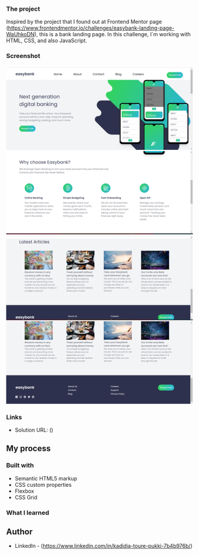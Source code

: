 ### The project

Inspired by the project that I found out at Frontend Mentor page (https://www.frontendmentor.io/challenges/easybank-landing-page-WaUhkoDN), this is a bank landing page. In this challenge, I´m working with HTML, CSS, and also JavaScript. 

### Screenshot

![Easybank page](./images/primeiro.png)
![Easybank page](./images/segundo.png)
![Easybank page](./images/terceiro.png)
![Easybank page](./images/quarto.png)

### Links

- Solution URL: ()

## My process

### Built with

- Semantic HTML5 markup
- CSS custom properties
- Flexbox
- CSS Grid

### What I learned


## Author

- LinkedIn - (https://www.linkedin.com/in/kadidja-toure-pukki-7b4b976b/)
